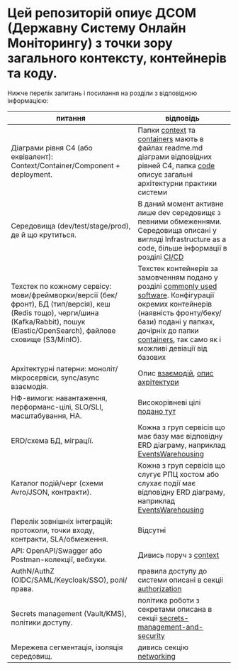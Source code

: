 # Цей репозиторій опиує ДСОМ (Державну Систему Онлайн Моніторингу) з точки зору загального контексту, контейнерів та коду.

Нижче перелік запитань і посилання на розділи з відповідною інформацією:



| питання | відповідь |
|---|---|
| Діаграми рівня C4 (або еквівалент): Context/Container/Component + deployment. | Папки [context](context/readme.md#context-diagram) та [containers](containers/readme.md#main-flow-diagram) мають в файлах readme.md діаграми відповідних рівней С4, папка [code](code) описує загальні архітектурни практики системи |
| Середовища (dev/test/stage/prod), де й що крутиться. | В даний момент активне лише dev середовищє з певними обмеженнями. Середовища описані у вигляді Infrastructure as a code, більше інформації в розділі [CI/CD](code/readme.md#cicd) |
| Техстек по кожному сервісу: мови/фреймворки/версії (бек/фронт), БД (тип/версія), кеш (Redis тощо), черги/шина (Kafka/Rabbit), пошук (Elastic/OpenSearch), файлове сховище (S3/MinIO). | Техстек контейнерів за замовченням подано у розділі [commonly used software](containers/readme.md#commonly-used-software). Конфігурації окремих контейнерів (наявність фронту/беку/бази) подані у папках, дочірніх до папки [containers](containers), так само як і можливі девіації від базових |
| Архітектурні патерни: моноліт/мікросервіси, sync/async взаємодія. | Опис [взаємодій](code/readme.md#in-cluster-communications), [опис ахрітектури](containers/readme.md#container-architecture) |
| НФ-вимоги: навантаження, перформанс-цілі, SLO/SLI, масштабування, HA. | Високорівневі цілі [подано тут](context/readme.md#main-implemented-nfrs-and-challenges) |
| ERD/схема БД, міграції. | Кожна з груп сервісів що має базу має відповідну ERD діаграму, наприклад [EventsWarehousing](containers/EventWarehousing/readme.md#components)  |
| Каталог подій/черг (схеми Avro/JSON, контракти). |  Кожна з груп сервісів що слугує РПЦ хостом або слухає події має відповідну ERD діаграму, наприклад [EventsWarehousing](containers/EventWarehousing/readme.md#listen-as)  |
| Перелік зовнішніх інтеграцій: протоколи, точки входу, контракти, SLA/обмеження. | Відсутні |
| API: OpenAPI/Swagger або Postman-колекції, вебхуки. | Дивись поруч з [context](context/readme.md#context-diagram)  |
| AuthN/AuthZ (OIDC/SAML/Keycloak/SSO), ролі/права. | правила доступу до системи описані в секціі [authorization](code/readme.md#authorization)  |
| Secrets management (Vault/KMS), політики доступу. | політика роботи з секретами описана в секціі [secrets-management-and-security](code/readme.md#secrets-management-and-security) |
| Мережева сегментація, ізоляція середовищ. | дивись секцію [networking](code/readme.md#networking) |

